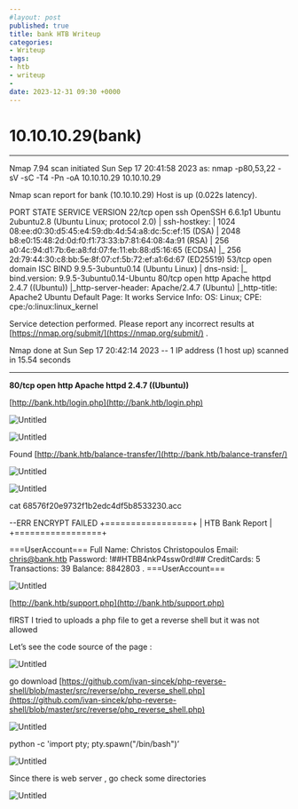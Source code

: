 ```yaml
---
#layout: post
published: true
title: bank HTB Writeup
categories:
- Writeup
tags:
- htb
- writeup
- 
date: 2023-12-31 09:30 +0000
---
```

# 10.10.10.29(bank)

---

Nmap 7.94 scan initiated Sun Sep 17 20:41:58 2023 as: nmap -p80,53,22 -sV -sC -T4 -Pn -oA 10.10.10.29 10.10.10.29

Nmap scan report for bank (10.10.10.29)
Host is up (0.022s latency).

PORT   STATE SERVICE VERSION
22/tcp open  ssh     OpenSSH 6.6.1p1 Ubuntu 2ubuntu2.8 (Ubuntu Linux; protocol 2.0)
| ssh-hostkey:
|   1024 08:ee:d0:30:d5:45:e4:59:db:4d:54:a8:dc:5c:ef:15 (DSA)
|   2048 b8:e0:15:48:2d:0d:f0:f1:73:33:b7:81:64:08:4a:91 (RSA)
|   256 a0:4c:94:d1:7b:6e:a8:fd:07:fe:11:eb:88:d5:16:65 (ECDSA)
|_  256 2d:79:44:30:c8:bb:5e:8f:07:cf:5b:72:ef:a1:6d:67 (ED25519)
53/tcp open  domain  ISC BIND 9.9.5-3ubuntu0.14 (Ubuntu Linux)
| dns-nsid:
|_  bind.version: 9.9.5-3ubuntu0.14-Ubuntu
80/tcp open  http    Apache httpd 2.4.7 ((Ubuntu))
|_http-server-header: Apache/2.4.7 (Ubuntu)
|_http-title: Apache2 Ubuntu Default Page: It works
Service Info: OS: Linux; CPE: cpe:/o:linux:linux_kernel

Service detection performed. Please report any incorrect results at [https://nmap.org/submit/](https://nmap.org/submit/) .

Nmap done at Sun Sep 17 20:42:14 2023 -- 1 IP address (1 host up) scanned in 15.54 seconds

---

**80/tcp open  http    Apache httpd 2.4.7 ((Ubuntu))**

[http://bank.htb/login.php](http://bank.htb/login.php) 

![Untitled](10%2010%2010%2029(bank)%206b5fe0a6398f46109eb59a5aa7ff6a14/Untitled.png)

![Untitled](10%2010%2010%2029(bank)%206b5fe0a6398f46109eb59a5aa7ff6a14/Untitled%201.png)

Found [http://bank.htb/balance-transfer/](http://bank.htb/balance-transfer/) 

![Untitled](10%2010%2010%2029(bank)%206b5fe0a6398f46109eb59a5aa7ff6a14/Untitled%202.png)

![Untitled](10%2010%2010%2029(bank)%206b5fe0a6398f46109eb59a5aa7ff6a14/Untitled%203.png)

cat 68576f20e9732f1b2edc4df5b8533230.acc

--ERR ENCRYPT FAILED
+=================+
| HTB Bank Report |
+=================+

===UserAccount===
Full Name: Christos Christopoulos
Email: chris@bank.htb
Password: !##HTBB4nkP4ssw0rd!##
CreditCards: 5
Transactions: 39
Balance: 8842803 .
===UserAccount===

![Untitled](10%2010%2010%2029(bank)%206b5fe0a6398f46109eb59a5aa7ff6a14/Untitled%204.png)

[http://bank.htb/support.php](http://bank.htb/support.php)

fIRST I tried to uploads a php file to get a reverse shell but it was not allowed 

Let’s see the code source of the page : 

![Untitled](10%2010%2010%2029(bank)%206b5fe0a6398f46109eb59a5aa7ff6a14/Untitled%205.png)

go download [https://github.com/ivan-sincek/php-reverse-shell/blob/master/src/reverse/php_reverse_shell.php](https://github.com/ivan-sincek/php-reverse-shell/blob/master/src/reverse/php_reverse_shell.php)  

![Untitled](10%2010%2010%2029(bank)%206b5fe0a6398f46109eb59a5aa7ff6a14/Untitled%206.png)

python -c 'import pty; pty.spawn("/bin/bash")’ 

![Untitled](10%2010%2010%2029(bank)%206b5fe0a6398f46109eb59a5aa7ff6a14/Untitled%207.png)

Since there is web server , go check some directories 

![Untitled](10%2010%2010%2029(bank)%206b5fe0a6398f46109eb59a5aa7ff6a14/Untitled%208.png)
